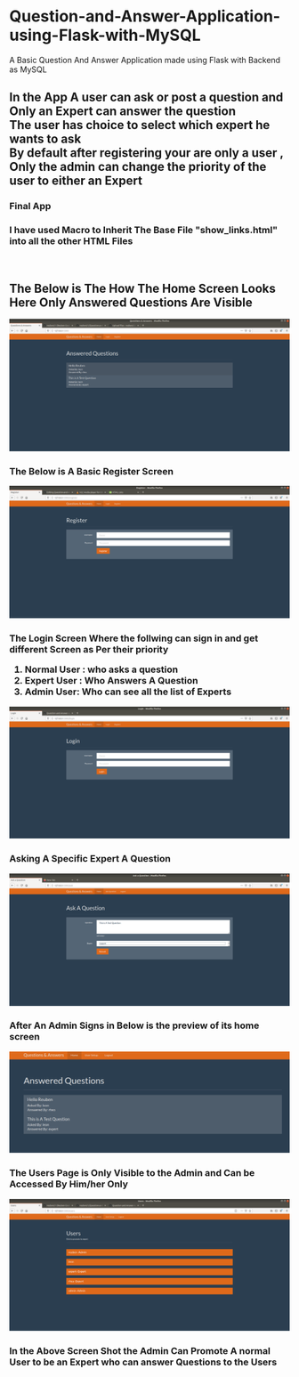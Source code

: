 # Question-and-Answer-Application-using-Flask-with-MySQL
A Basic Question And Answer Application made using Flask with Backend as MySQL
<h2> In the App A user can ask or post a question and Only an Expert can answer the question <br>
  The user has choice to select which expert he wants to ask<br>
  By default after registering your are only a user , <br> Only the admin can change the priority of the user to either an Expert<br>
</h2>
<h3> Final App<br>
</h3>
<h3>
  I have used Macro to Inherit The Base File "show_links.html" into all the other HTML Files
</h3>
<br>
<h2> The Below is The How The Home Screen Looks <br>
Here Only Answered Questions Are Visible</h2>
<img src="https://raw.githubusercontent.com/reuben21/Question-and-Answer-Application-using-Flask-with-MySQL/master/App%20Version%203.0/home.png")
<br>
<h3>The Below is A Basic Register Screen </h3>

![](https://raw.githubusercontent.com/reuben21/Question-and-Answer-Application-using-Flask-with-MySQL/master/App%20Version%202.0/Register.png)

<h3> The Login Screen Where the follwing can sign in and get different Screen as Per their priority<br>
   <ol>
  <li>Normal User : who asks a question</li>
  <li>Expert User : Who Answers A Question</li>
  <li>Admin User: Who can see all the list of Experts</li>
</ol> 
  </h3>

![](https://raw.githubusercontent.com/reuben21/Question-and-Answer-Application-using-Flask-with-MySQL/master/App%20Version%202.0/Login.png)

<h3> Asking A Specific Expert A Question </h3>

![](https://raw.githubusercontent.com/reuben21/Question-and-Answer-Application-using-Flask-with-MySQL/master/App%20Version%202.0/askaQ.png)

<h3>After An Admin Signs in Below is the preview of its home screen </h3>
<img src="https://raw.githubusercontent.com/reuben21/Question-and-Answer-Application-using-Flask-with-MySQL/master/App%20Version%203.0/adminS1.png" >
<h3> The Users Page is Only Visible to the Admin and Can be Accessed By Him/her Only</h3>
<img src="https://raw.githubusercontent.com/reuben21/Question-and-Answer-Application-using-Flask-with-MySQL/master/App%20Version%203.0/users.png" >
<h3>In the Above Screen Shot the Admin Can Promote A normal User to be an Expert who can answer Questions to the Users</h3>
